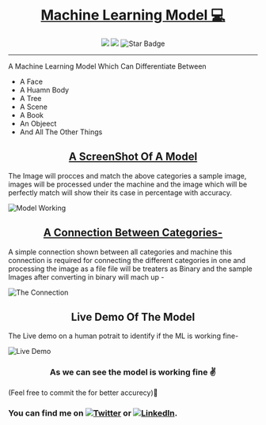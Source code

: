 

<p align="center">
  
<b><u> <h1 align="center">Machine Learning Model 💻</u></h1> </b>
 
<p align="center">
   <img src="https://img.shields.io/badge/language-python-blue?style"/>
   <img src="https://img.shields.io/github/license/anmol098/waka-readme-stats"/>
   <img src="https://img.shields.io/static/v1?label=%F0%9F%8C%9F&message=If%20Useful&style=style=flat&color=BC4E99" alt="Star Badge"/>
</p>
</p>

----


A Machine Learning Model Which Can Differentiate Between
- A Face
- A Huamn Body
- A Tree
- A Scene 
- A Book
- An Objeect
- And All The Other Things

<p align="center">

<b><u> <h2 align="center"> A ScreenShot Of A Model </h2></u> </b>
</p>

The Image will procces and match the above categories a sample image, images will be processed under the machine and the image which will be perfectly match will show their its case in percentage with accuracy. 

![Model Working](https://i.ibb.co/JzfLwj1/Screenshot-345.png)

<p align="center">
  <b> <u><h2 align="center">   A Connection Between Categories- </h2> </u></b>
  </p>

A simple connection shown between all categories and machine this connection is required for connecting the different categories in one and processing the image as a file file will be treaters as Binary and the sample Images after converting in binary will mach up  -

![The Connection ](https://i.ibb.co/hKVNLW3/Screenshot-346.png)

<p align="center">
  <b> <h2 align="center">Live Demo Of The Model </h2> </b>
   </p>


The Live demo on a human potrait to identify if the ML is working fine-

![Live Demo](https://i.ibb.co/y8b6Qyf/Screenshot-344.png)

<p align ="center">
 <b> <h3 align="center"> As we can see the model is working fine ✌️ </h2> </b>

(Feel free to commit the for better accurecy)🤝
 </b>
 </p>


<!-- Actual text -->

### You can find me on [![Twitter][1.2]][1] or [![LinkedIn][2.2]][2].


<!-- Icons -->

[1.2]: http://i.imgur.com/wWzX9uB.png (twitter icon without padding)
[2.2]: http://www.simpleimageresizer.com/_uploads/photos/e6bda3d4/linkedin-sign_11_3.png (LinkedIn icon without padding)

<!-- Links to your social media accounts -->

[1]: https://twitter.com/its_irfan___
[2]: http://www,linkedin.in/in/itsirfan

